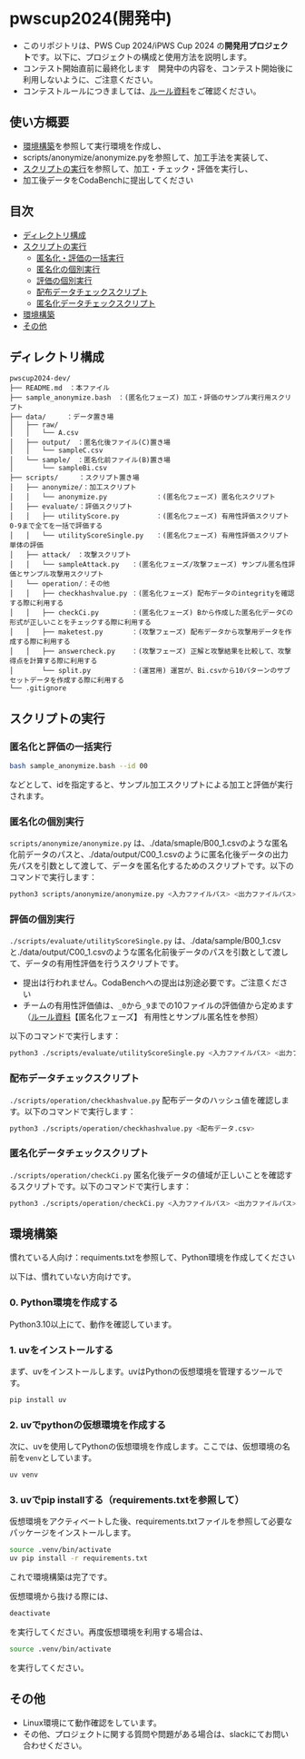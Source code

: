 # pwscup2024(開発中)

- このリポジトリは、PWS Cup 2024/iPWS Cup 2024 の**開発用プロジェクト**です。以下に、プロジェクトの構成と使用方法を説明します。
- コンテスト開始直前に最終化します　開発中の内容を、コンテスト開始後に利用しないように、ご注意ください。
- コンテストルールにつきましては、[ルール資料](https://www.iwsec.org/pws/2024/cup24.html#%E5%8F%82%E5%8A%A0%E8%80%85%E5%90%91%E3%81%91%E8%B3%87%E6%96%99:~:text=%E6%B1%BA%E5%AE%9A%E3%81%97%E3%81%BE%E3%81%99%E3%80%82-,%E5%8F%82%E5%8A%A0%E8%80%85%E5%90%91%E3%81%91%E8%B3%87%E6%96%99,-PWSCup2024%EF%BC%86iPWSCup2024%20%E3%83%AB%E3%83%BC%E3%83%AB)をご確認ください。
## 使い方概要
- [環境構築](#環境構築)を参照して実行環境を作成し、
- scripts/anonymize/anonymize.pyを参照して、加工手法を実装して、
- [スクリプトの実行](#スクリプトの実行)を参照して、加工・チェック・評価を実行し、
- 加工後データをCodaBenchに提出してください

## 目次
- [ディレクトリ構成](#ディレクトリ構成)
- [スクリプトの実行](#スクリプトの実行)
  - [匿名化・評価の一括実行](#匿名化と評価の一括実行)
  - [匿名化の個別実行](#匿名化の個別実行)
  - [評価の個別実行](#評価の個別実行)
  - [配布データチェックスクリプト](#配布データチェックスクリプト)
  - [匿名化データチェックスクリプト](#匿名化データチェックスクリプト)
- [環境構築](#環境構築)
- [その他](#その他)

## ディレクトリ構成

```
pwscup2024-dev/
├── README.md　：本ファイル
├── sample_anonymize.bash　：(匿名化フェーズ) 加工・評価のサンプル実行用スクリプト
├── data/　　　：データ置き場
│   ├── raw/
│   │   └── A.csv
│   ├── output/　：匿名化後ファイル(C)置き場
│   │   └── sampleC.csv
│   └── sample/　：匿名化前ファイル(B)置き場
│       └── sampleBi.csv
├── scripts/　　　：スクリプト置き場
│   ├── anonymize/：加工スクリプト
│   │   └── anonymize.py            ：(匿名化フェーズ) 匿名化スクリプト
│   ├── evaluate/：評価スクリプト
│   │   ├── utilityScore.py         ：(匿名化フェーズ) 有用性評価スクリプト 0-9まで全てを一括で評価する
│   │   └── utilityScoreSingle.py   ：(匿名化フェーズ) 有用性評価スクリプト 単体の評価
│   ├── attack/　：攻撃スクリプト
│   │   └── sampleAttack.py   ：(匿名化フェーズ/攻撃フェーズ) サンプル匿名性評価とサンプル攻撃用スクリプト
│   └── operation/：その他
│   │   ├── checkhashvalue.py ：(匿名化フェーズ) 配布データのintegrityを確認する際に利用する
│   │   ├── checkCi.py        ：(匿名化フェーズ) Bから作成した匿名化データCの形式が正しいことをチェックする際に利用する
│   │   ├── maketest.py       ：(攻撃フェーズ) 配布データから攻撃用データを作成する際に利用する
│   │   ├── answercheck.py    ：(攻撃フェーズ) 正解と攻撃結果を比較して、攻撃得点を計算する際に利用する
│       └── split.py          ：(運営用) 運営が、Bi.csvから10パターンのサブセットデータを作成する際に利用する
└── .gitignore
```

## スクリプトの実行

### 匿名化と評価の一括実行

```bash
bash sample_anonymize.bash --id 00
```
などとして、idを指定すると、サンプル加工スクリプトによる加工と評価が実行されます。

### 匿名化の個別実行

`scripts/anonymize/anonymize.py` は、./data/smaple/B00_1.csvのような匿名化前データのパスと、./data/output/C00_1.csvのように匿名化後データの出力先パスを引数として渡して、データを匿名化するためのスクリプトです。以下のコマンドで実行します：

```bash
python3 scripts/anonymize/anonymize.py <入力ファイルパス> <出力ファイルパス>
```


### 評価の個別実行

`./scripts/evaluate/utilityScoreSingle.py` は、./data/sample/B00_1.csvと./data/output/C00_1.csvのような匿名化前後データのパスを引数として渡して、データの有用性評価を行うスクリプトです。
- 提出は行われません。CodaBenchへの提出は別途必要です。ご注意ください
- チームの有用性評価値は、```_0```から```_9```までの10ファイルの評価値から定めます（[ルール資料](https://www.iwsec.org/pws/2024/cup24.html#%E5%8F%82%E5%8A%A0%E8%80%85%E5%90%91%E3%81%91%E8%B3%87%E6%96%99:~:text=%E6%B1%BA%E5%AE%9A%E3%81%97%E3%81%BE%E3%81%99%E3%80%82-,%E5%8F%82%E5%8A%A0%E8%80%85%E5%90%91%E3%81%91%E8%B3%87%E6%96%99,-PWSCup2024%EF%BC%86iPWSCup2024%20%E3%83%AB%E3%83%BC%E3%83%AB)【匿名化フェーズ】 有用性とサンプル匿名性を参照）

以下のコマンドで実行します：

```bash
python3 ./scripts/evaluate/utilityScoreSingle.py <入力ファイルパス> <出力ファイルパス>
```

### 配布データチェックスクリプト

`./scripts/operation/checkhashvalue.py` 配布データのハッシュ値を確認します。以下のコマンドで実行します：

```bash
python3 ./scripts/operation/checkhashvalue.py <配布データ.csv>
```


### 匿名化データチェックスクリプト

`./scripts/operation/checkCi.py` 匿名化後データの値域が正しいことを確認するスクリプトです。以下のコマンドで実行します：

```bash
python3 ./scripts/operation/checkCi.py <入力ファイルパス> <出力ファイルパス>
```

## 環境構築

慣れている人向け：requiments.txtを参照して、Python環境を作成してください

以下は、慣れていない方向けです。

### 0. Python環境を作成する
Python3.10以上にて、動作を確認しています。

### 1. uvをインストールする
まず、uvをインストールします。uvはPythonの仮想環境を管理するツールです。

```bash
pip install uv
```

### 2. uvでpythonの仮想環境を作成する
次に、uvを使用してPythonの仮想環境を作成します。ここでは、仮想環境の名前を`venv`としています。

```bash
uv venv
```

### 3. uvでpip installする（requirements.txtを参照して）
仮想環境をアクティベートした後、requirements.txtファイルを参照して必要なパッケージをインストールします。

```bash
source .venv/bin/activate
uv pip install -r requirements.txt
```

これで環境構築は完了です。

仮想環境から抜ける際には、

```bash
deactivate
```
を実行してください。再度仮想環境を利用する場合は、
```bash
source .venv/bin/activate
```
を実行してください。


## その他
- Linux環境にて動作確認をしています。
- その他、プロジェクトに関する質問や問題がある場合は、slackにてお問い合わせください。
